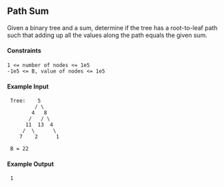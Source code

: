 ## Path Sum
Given a binary tree and a sum, determine if the tree has a root-to-leaf path such that adding up all the values along the path equals the given sum.

#### Constraints
```
1 <= number of nodes <= 1e5
-1e5 <= B, value of nodes <= 1e5
```

#### Example Input
```
 Tree:    5
         / \
        4   8
       /   / \
      11  13  4
     /  \      \
    7    2      1

 B = 22
```

#### Example Output
```
 1
```
